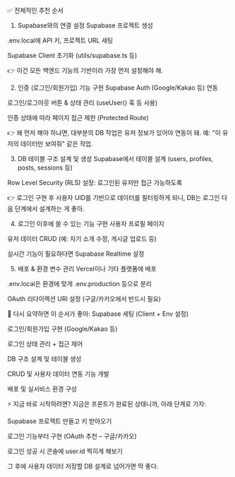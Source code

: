 ✅ 전체적인 추천 순서
1. Supabase와의 연결 설정
Supabase 프로젝트 생성

.env.local에 API 키, 프로젝트 URL 세팅

Supabase Client 초기화 (utils/supabase.ts 등)

👉 이건 모든 백엔드 기능의 기반이라 가장 먼저 설정해야 해.

2. 인증 (로그인/회원가입) 기능 구현
Supabase Auth (Google/Kakao 등) 연동

로그인/로그아웃 버튼 & 상태 관리 (useUser() 훅 등 사용)

인증 상태에 따라 페이지 접근 제한 (Protected Route)

👉 왜 먼저 해야 하냐면, 대부분의 DB 작업은 유저 정보가 있어야 연동이 돼. 예: "이 유저의 데이터만 보여줘" 같은 작업.

3. DB 테이블 구조 설계 및 생성
Supabase에서 테이블 설계 (users, profiles, posts, sessions 등)

Row Level Security (RLS) 설정: 로그인된 유저만 접근 가능하도록

👉 로그인 구현 후 사용자 UID를 기반으로 데이터를 필터링하게 되니, DB는 로그인 다음 단계에서 설계하는 게 좋아.

4. 로그인 이후에 쓸 수 있는 기능 구현
사용자 프로필 페이지

유저 데이터 CRUD (예: 자기 소개 수정, 게시글 업로드 등)

실시간 기능이 필요하다면 Supabase Realtime 설정

5. 배포 & 환경 변수 관리
Vercel이나 기타 플랫폼에 배포

.env.local은 환경에 맞게 .env.production 등으로 분리

OAuth 리다이렉션 URI 설정 (구글/카카오에서 반드시 필요)

🔁 다시 요약하면 이 순서가 좋아:
Supabase 세팅 (Client + Env 설정)

로그인/회원가입 구현 (Google/Kakao 등)

로그인 상태 관리 + 접근 제어

DB 구조 설계 및 테이블 생성

CRUD 및 사용자 데이터 연동 기능 개발

배포 및 실서비스 환경 구성

⚡ 지금 바로 시작하려면?
지금은 프론트가 완료된 상태니까, 아래 단계로 가자:

Supabase 프로젝트 만들고 키 받아오기

로그인 기능부터 구현 (OAuth 추천 – 구글/카카오)

로그인 성공 시 콘솔에 user.id 찍히게 해보기

그 후에 사용자 데이터 저장할 DB 설계로 넘어가면 딱 좋다.